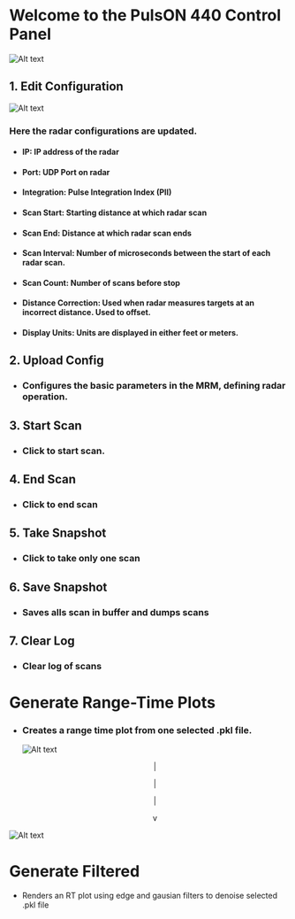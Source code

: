 # Welcome to the PulsON 440 Control Panel

![Alt text](media/image-2.png)

## 1. Edit Configuration

![Alt text](media/image-4.png)

### Here the radar configurations are updated.

- #### IP: IP address of the radar

- #### Port: UDP Port on radar

- #### Integration: Pulse Integration Index (PII)

- #### Scan Start: Starting distance at which radar scan

- #### Scan End: Distance at which radar scan ends

- #### Scan Interval: Number of microseconds between the start of each radar scan.

- #### Scan Count: Number of scans before stop

- #### Distance Correction: Used when radar measures targets at an incorrect distance. Used to offset.

- #### Display Units: Units are displayed in either feet or meters.

## 2. Upload Config

- ### Configures the basic parameters in the MRM, defining radar operation.

## 3. Start Scan

- ### Click to start scan.

## 4. End Scan

- ### Click to end scan

## 5. Take Snapshot

- ### Click to take only one scan

## 6. Save Snapshot

- ### Saves alls scan in buffer and dumps scans

## 7. Clear Log

- ### Clear log of scans

# Generate Range-Time Plots

- ### Creates a range time plot from one selected .pkl file.
  ![Alt text](media/image-1.png)
  <p align="center">
      |
      
  <p align="center">
      |
  <p align="center">
      |
      <p align="center">
      v

![Alt text](media/image.png)

# Generate Filtered

- Renders an RT plot using edge and gausian filters to denoise selected .pkl file
